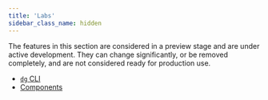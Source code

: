 ```yaml
---
title: 'Labs'
sidebar_class_name: hidden
---
```


The features in this section are considered in a preview stage and are under active development. They can change significantly, or be removed completely, and are not considered ready for production use.

- [`dg` CLI](https://docs.dagster.io/guides/labs/dg/)
- [Components](https://docs.dagster.io/guides/labs/components/)
